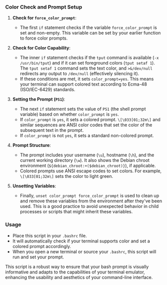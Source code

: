 ### Color Check and Prompt Setup

1. **Check for `force_color_prompt`**:
   - The first `if` statement checks if the variable `force_color_prompt` is set and non-empty. This variable can be set by your earlier function to force color prompts.

2. **Check for Color Capability**:
   - The inner `if` statement checks if the `tput` command is available (`-x /usr/bin/tput`) and if it can set foreground colors (`tput setaf 1`). The `tput setaf 1` command sets the text color, and `>&/dev/null` redirects any output to `/dev/null` (effectively silencing it).
   - If these conditions are met, it sets `color_prompt=yes`. This means your terminal can support colored text according to Ecma-48 (ISO/IEC-6429) standards.

3. **Setting the Prompt (`PS1`)**:
   - The next `if` statement sets the value of `PS1` (the shell prompt variable) based on whether `color_prompt` is `yes`.
   - If `color_prompt` is `yes`, it sets a colored prompt. `\[\033[01;32m\]` and similar sequences are ANSI color codes that set the color of the subsequent text in the prompt.
   - If `color_prompt` is not `yes`, it sets a standard non-colored prompt.

4. **Prompt Structure**:
   - The prompt includes your username (`\u`), hostname (`\h`), and the current working directory (`\w`). It also shows the Debian chroot environment (`${debian_chroot:+($debian_chroot)}`), if applicable.
   - Colored prompts use ANSI escape codes to set colors. For example, `\[\033[01;32m\]` sets the color to light green.

5. **Unsetting Variables**:
   - Finally, `unset color_prompt force_color_prompt` is used to clean up and remove these variables from the environment after they've been used. This is a good practice to avoid unexpected behavior in child processes or scripts that might inherit these variables.

### Usage

- Place this script in your `.bashrc` file.
- It will automatically check if your terminal supports color and set a colored prompt accordingly.
- When you open a new terminal or source your `.bashrc`, this script will run and set your prompt.

This script is a robust way to ensure that your bash prompt is visually informative and adapts to the capabilities of your terminal emulator, enhancing the usability and aesthetics of your command-line interface.